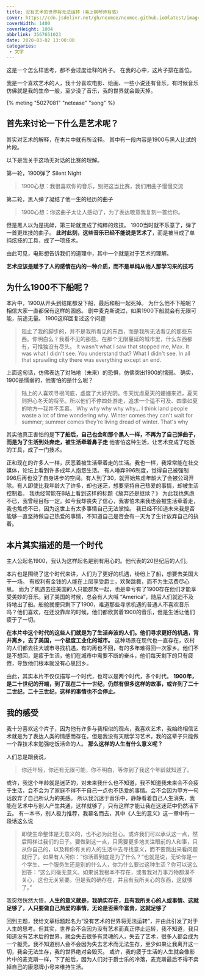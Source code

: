 ```yaml
---
title: 没有艺术的世界将无法运转（海上钢琴师有感）
cover: https://cdn.jsdelivr.net/gh/nexmoe/nexmoe.github.io@latest/images/cover/compress/p2531468002.jpg
coverWidth: 1400
coverHeight: 1004
abbrlink: 3567651023
date: 2020-03-02 13:00:00
categaries:
 - 文字
---
```


这是一个怎么样思考，都不会过度诠释的片子。
在我的心中，这片子排在首位。

<!--more-->

我是一个喜欢艺术的人，我十分喜欢电影、绘画、一些小说还有音乐，有时候音乐仿佛就是我的生命一般，至少没了音乐，我的世界就会毁灭掉。

{% meting "5027081" "netease" "song" %}

## 首先来讨论一下什么是艺术呢？

其实对艺术的解释，在本片中就有所诠释。
其中有一段内容是1900与黑人比试的片段。

以下是我关于这场无对话的比赛的理解。

第一轮，1900弹了 Silent Night
> 1900心想：我很喜欢你的音乐，别把这当比赛，我们用曲子慢慢交流

第二轮，黑人弹了凝结了他一生的经历的曲子
> 1900心想：你这曲子太让人感动了，为了表达敬意我复刻一首给你。

但是黑人以为是挑衅，第三轮就变成了纯粹的炫技。
1900当时就不乐意了，弹了一首更炫技的曲子。
**此时此刻，这些音乐已经不能说是艺术了**，而是被当成了单纯炫技的工具，成了一项技术。

由此可见，电影想告诉我们的道理中，其中一个就是对于艺术的理解。

**艺术应该是赋予了人的感情在内的一种介质，而不是单纯从他人那学习来的技巧**

## 为什么1900不下船呢？

本片中，1900从开头到结尾都没下船，最后和船一起死掉。
为什么他不下船呢？相信大家一直都保有这样的困惑。
剧中麦克斯说过，如果1900下船就会有无限可能，前途无量。
1900这样回复过这个问题

> 阻止了我的脚步的，并不是我所看见的东西，而是我所无法看见的那些东西。你明白么？我看不见的那些。在那个无限蔓延的城市里，什么东西都有，可惟独没有尽头。
> It wasn't what I saw that stopped me, Max. It was what I didn't see. You understand that? What I didn't see. In all that sprawling city there was everything except an end.

上面这句话，仿佛表达了对陆地（未来）的恐惧，仿佛突出1900的懦弱。
确实，1900是懦弱的，他害怕的是什么呢？

> 陆上的人喜欢寻根问底，虚度了大好光阴。冬天忧虑夏天的姗姗来迟，夏天则担心冬天的将至。所以他们不停四处游走，追求一个遥不可及、四季如夏的地方—我并不羡慕。
> Why why why why why... I think land people waste a lot of time wondering why. Winter comes they can't wait for summer; summer comes they're living dread of winter. That's why

其实他真正害怕的是**下了船后，自己也会和那个黑人一样，不再为了自己弹曲子，而是为了生活到处奔走，被生活牵着鼻子走**
他害怕这种生活，让艺术变成了吃饭的工具，成了一门技术。

正和现在的许多人一样，厌恶着被生活牵着走的生活。我也一样，我常常能在社交媒体，论坛上看到许多成年人抱怨生活。
有人唾弃996制度，觉得自己被强制996后再也没了自身进步的空间。有人到了30，就开始焦虑年龄大了会被公司开除。有人即使比我年龄大了许多，却也迷茫，想要坚持自己热爱的事情，却被生活控制着。
我也经常能在B站上看到这样的标题《放弃还是继续？》
为此我也焦虑不已，我曾经目标一定。如今我却丧失了信心，我害怕未来我也会被生活牵着走，我也焦虑不已，因为这世上有太多事情自己无法掌控。
我已经不知道未来我是否能够一直坚持做自己热爱的事情，不知道自己是否会有一天为了生计放弃自己的执着。

## 本片其实描述的是一个时代

主人公起名1900，我认为这样起名是别有用心的。他代表的20世纪后的人们。

本片也是围绕了这个时代来讲，人们为了更好的机遇，纷纷上了船，想要去美国大干一场。
有权利有金钱的人能在上层享受爵士，欢聚跳舞，而不为生活费尽心思。
而为了机遇去往美国的人只能群聚一起，也是幸亏有了1900存在他们才能享受美妙的音乐。到了美国的时候，总会有人大喊 “America”，随后人们就迫不及待地出了船。船舱就便只剩下了1900，难道那些寻求机遇的普通人不喜欢音乐吗？他们喜欢，在还没靠岸的时候，他们都欣赏着1900的音乐，但是生活让他们疲于了一切。

**在本片中这个时代的这些人们就是为了生活奔波的人们。他们寻求更好的机遇，背井离乡，去了美国，一个极度工业化的城市。**
这种场景在现代也一直存在，农村的人们都去往大城市寻找机遇，有的再也不回，有的多年难得回一次家乡。他们不是不想回，是疲于生活，他们在城市中需要不断的奋斗，他们每天剩下的只有疲倦，导致他们根本就没有心思回乡。

由此，其实本片不仅仅描写一个时代，也可以是两个时代，多个时代。
**1900年，是二十世纪的开端，到了现在二十一世纪，仍然有很多这样的故事，或许到了二十二世纪，二十三世纪，这样的事情也不会停止。**

## 我的感受
我十分喜欢这个片子，因为他有许多与我相似的观点，我喜欢艺术，我始终相信艺术就是为了表达人类的情感而存在。但是我没有天赋学习艺术，我的这辈子只能做一个靠技术来勉强吃饭活命的人。
**那么这样的人生有什么意义呢？**

人们总是跟我说，
> 你还年轻，你还有无限可能，你不明白，等你到了我这个年龄就知道了。

或许，我这个年龄就是迷茫的，对未来我什么也不知道，我不知道我未来会不会疲于生活，会不会为了家庭不得不干自己一点也不热爱的事情。会不会因为甲方一句话放弃了自己所认为的美感。
所以我沉迷于音乐中，静静看着自己人生消失，我能在艺术中与别人产生共通，这样就够了，只有这样才能让我在这迷茫中仍然活下去。
有一本书，别人极力推荐，我慕名而去，其中《人生的意义》这一章中有一段话这么说

> 即使生命整体是无意义的，也不必为此担心。或许我们可以承认这一点，然后照样过我们的日子。要做到这一点，只需要更多地关注眼前的人和事，只从你自己的，以及和你有关的人的生活中去寻找意义，而不要跳出来看问题就行了。如果有人问你：“你活着到底是为了什么？”也就是说，无论你是一个学生、一个服务生还是别的什么人，你为什么要过这种生活？你可以这么回答：“这么问毫无意义。如果说我根本不存在，或者我对万事万物都漠不关心，这也无关紧要。但是我的确存在，并且有我所关心的东西，这就够了。”

我突然恍然大悟，**人生的意义就是，我确实存在，且有我所关心的人或事情、这就足够了，人只要做自己热爱的事情，无论是否荣华富贵，这就足够了**

回到主题，我给文章标题起名为“没有艺术的世界将无法运转”，并由此引发了对于人生的思考。但其实，世界会不会因为没有艺术而真正停止运转，我不知道，我只知道没有艺术后的世界，就会失去很多有灵魂的人，失去了艺术，很多人都会成为一个躯壳。我不知道别人会不会因为失去艺术而无法生存，至少如果让我离开这一切，我会无法生存，我的世界绝对会毁灭。
或许，我的疲于生活的人生就会像影片中的麦克斯一样，下了船后，因为人们对于爵士乐的冷落，麦克斯最后不得不卖掉自己的康恩牌小号来维持生活。